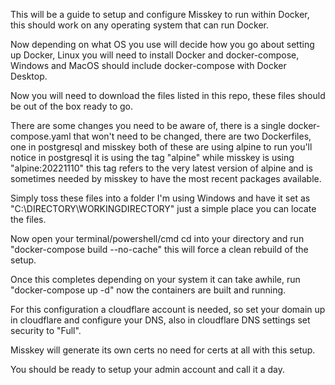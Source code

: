 This will be a guide to setup and configure Misskey to run within Docker, this should work on any operating system that can run Docker.

Now depending on what OS you use will decide how you go about setting up Docker, Linux you will need to install Docker and docker-compose, Windows and MacOS should include docker-compose with Docker Desktop.

Now you will need to download the files listed in this repo, these files should be out of the box ready to go. 

There are some changes you need to be aware of, there is a single docker-compose.yaml that won't need to be changed, there are two Dockerfiles, one in postgresql and misskey both of these are using alpine to run you'll notice in postgresql it is using the tag "alpine" while misskey is using "alpine:20221110" this tag refers to the very latest version of alpine and is sometimes needed by misskey to have the most recent packages available. 

Simply toss these files into a folder I'm using Windows and have it set as "C:\DIRECTORY\WORKINGDIRECTORY" just a simple place you can locate the files. 

Now open your terminal/powershell/cmd cd into your directory and run "docker-compose build --no-cache" this will force a clean rebuild of the setup. 

Once this completes depending on your system it can take awhile, run "docker-compose up -d" now the containers are built and running. 

For this configuration a cloudflare account is needed, so set your domain up in cloudflare and configure your DNS, also in cloudflare DNS settings set security to "Full". 

Misskey will generate its own certs no need for certs at all with this setup.

You should be ready to setup your admin account and call it a day.
